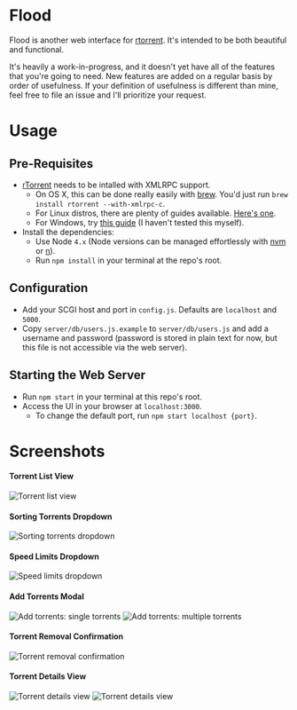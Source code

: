 # Flood
Flood is another web interface for [rtorrent](https://github.com/rakshasa/rtorrent). It's intended to be both beautiful and functional.

It's heavily a work-in-progress, and it doesn't yet have all of the features that you're going to need. New features are added on a regular basis by order of usefulness. If your definition of usefulness is different than mine, feel free to file an issue and I'll prioritize your request.

# Usage
## Pre-Requisites
* [rTorrent](https://github.com/rakshasa/rtorrent) needs to be intalled with XMLRPC support.
  * On OS X, this can be done really easily with [brew](http://brew.sh/). You'd just run `brew install rtorrent --with-xmlrpc-c`.
  * For Linux distros, there are plenty of guides available. [Here's one](http://linoxide.com/ubuntu-how-to/setup-rtorrent-rutorrent/).
  * For Windows, try [this guide](https://rtwi.jmk.hu/wiki/rTorrentOnWindows) (I haven't tested this myself).
* Install the dependencies:
  * Use Node `4.x` (Node versions can be managed effortlessly with [nvm](https://github.com/creationix/nvm) or [n](https://github.com/tj/n)).
  * Run `npm install` in your terminal at the repo's root.

## Configuration
* Add your SCGI host and port in `config.js`. Defaults are `localhost` and `5000`.
* Copy `server/db/users.js.example` to `server/db/users.js` and add a username and password (password is stored in plain text for now, but this file is not accessible via the web server).

## Starting the Web Server
* Run `npm start` in your terminal at this repo's root.
* Access the UI in your browser at `localhost:3000`.
  * To change the default port, run `npm start localhost {port}`.

# Screenshots
#### Torrent List View
![Torrent list view](https://s3.amazonaws.com/johnfurrow.com/share/flood-screenshot-a.png)

#### Sorting Torrents Dropdown
![Sorting torrents dropdown](https://s3.amazonaws.com/johnfurrow.com/share/flood-screenshot-b.png)

#### Speed Limits Dropdown
![Speed limits dropdown](https://s3.amazonaws.com/johnfurrow.com/share/flood-screenshot-c.png)

#### Add Torrents Modal
![Add torrents: single torrents](https://s3.amazonaws.com/johnfurrow.com/share/flood-screenshot-d.png)
![Add torrents: multiple torrents](https://s3.amazonaws.com/johnfurrow.com/share/flood-screenshot-e.png)

#### Torrent Removal Confirmation
![Torrent removal confirmation](https://s3.amazonaws.com/johnfurrow.com/share/flood-screenshot-f.png)

#### Torrent Details View
![Torrent details view](https://s3.amazonaws.com/johnfurrow.com/share/flood-screenshot-g.png)
![Torrent details view](https://s3.amazonaws.com/johnfurrow.com/share/flood-screenshot-h.png)

